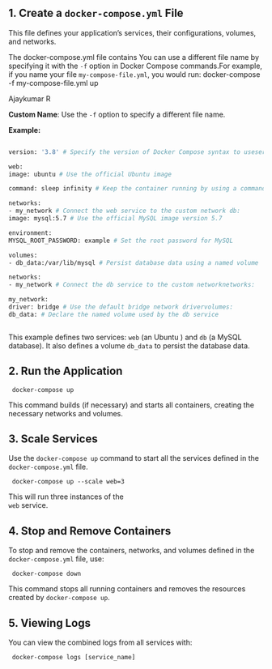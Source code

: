 
## 1\. Create a `docker-compose.yml` File

This file defines your application’s services, their configurations, volumes, and networks.

The docker-compose.yml file contains 
You can use a different file name by specifying it with the `-f` option in Docker Compose commands.For example, if you name your file  `my-compose-file.yml`, you would run:
docker-compose -f my-compose-file.yml up


Ajaykumar R

**Custom Name**: Use the  `-f`  option to specify a different file name.

 **Example:**
 ```bash
 
version: '3.8' # Specify the version of Docker Compose syntax to useservices:  

web:  
image: ubuntu # Use the official Ubuntu image  

command: sleep infinity # Keep the container running by using a command  

networks:  
- my_network # Connect the web service to the custom network db:  
image: mysql:5.7 # Use the official MySQL image version 5.7 
 
environment:  
MYSQL_ROOT_PASSWORD: example # Set the root password for MySQL

volumes:  
- db_data:/var/lib/mysql # Persist database data using a named volume   

networks:  
- my_network # Connect the db service to the custom networknetworks:  

my_network:  
driver: bridge # Use the default bridge network drivervolumes:  
db_data: # Declare the named volume used by the db service



```

This example defines two services: `web` (an Ubuntu ) and `db` (a MySQL database). It also defines a volume `db_data` to persist the database data.


## 2\. Run the Application

	 docker-compose up 

This command builds (if necessary) and starts all containers, creating the necessary networks and volumes.

## 3\. Scale Services

Use the `docker-compose up` command to start all the services defined in the `docker-compose.yml` file.

	 docker-compose up --scale web=3

This will run three instances of the  
`web` service.
## 4\. Stop and Remove Containers
To stop and remove the containers, networks, and volumes defined in the `docker-compose.yml` file, use:

	 docker-compose down

This command stops all running containers and removes the resources created by `docker-compose up`.

## 5\. Viewing Logs

You can view the combined logs from all services with:

	 docker-compose logs [service_name]




<!--stackedit_data:
eyJoaXN0b3J5IjpbODI5NzI3MTE2LC0xMzAxNjc1MjI1LDg1MD
UyNjI0NSwyMDExMTk5ODEyLDEyMDIyNzUxODUsLTgxMTkxNDY5
NCwtNDE4MjkwODM1XX0=
-->